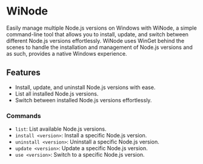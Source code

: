 # WiNode

Easily manage multiple Node.js versions on Windows with WiNode, a simple command-line tool that allows you to install, update, and switch between different Node.js versions effortlessly. WiNode uses WinGet behind the scenes to handle the installation and management of Node.js versions and as such, provides a native Windows experience.

## Features

- Install, update, and uninstall Node.js versions with ease.
- List all installed Node.js versions.
- Switch between installed Node.js versions effortlessly.

### Commands

- `list`: List available Node.js versions.
- `install <version>`: Install a specific Node.js version.
- `uninstall <version>`: Uninstall a specific Node.js version.
- `update <version>`: Update a specific Node.js version.
- `use <version>`: Switch to a specific Node.js version.
